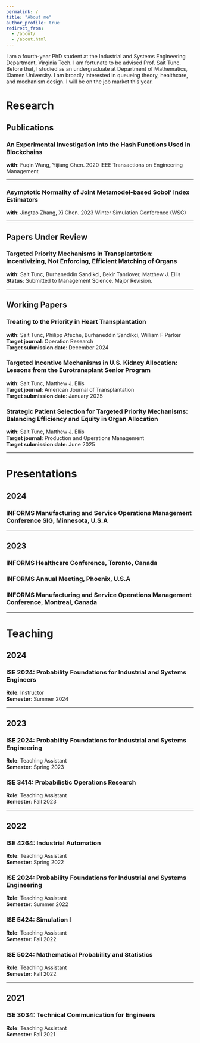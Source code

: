 ```yaml
---
permalink: /
title: "About me"
author_profile: true
redirect_from: 
  - /about/
  - /about.html
---
```


I am a fourth-year PhD student at the Industrial and Systems Engineering Department, Virginia Tech. I am fortunate to be advised Prof. Sait Tunc. Before that, I studied as an undergraduate at Department of Mathematics, Xiamen University. I am broadly interested in queueing theory, healthcare, and mechanism design. I will be on the job market this year. 

# Research

## Publications

### An Experimental Investigation into the Hash Functions Used in Blockchains
**with**: Fuqin Wang, Yijiang Chen. 2020 IEEE Transactions on Engineering Management  

---

### Asymptotic Normality of Joint Metamodel-based Sobol’ Index Estimators
**with**: Jingtao Zhang, Xi Chen. 2023 Winter Simulation Conference (WSC)

---

## Papers Under Review

### Targeted Priority Mechanisms in Transplantation: Incentivizing, Not Enforcing, Efficient Matching of Organs  
**with**: Sait Tunc, Burhaneddin Sandikci, Bekir Tanriover, Matthew J. Ellis  
**Status**: Submitted to Management Science. Major Revision.  

---

## Working Papers  

### Treating to the Priority in Heart Transplantation  
**with**: Sait Tunc, Philipp Afeche, Burhaneddin Sandikci, William F Parker  
**Target journal**: Operation Research  
**Target submission date**: December 2024  

### Targeted Incentive Mechanisms in U.S. Kidney Allocation: Lessons from the Eurotransplant Senior Program  
**with**: Sait Tunc, Matthew J. Ellis  
**Target journal**: American Journal of Transplantation  
**Target submission date**: January 2025  

### Strategic Patient Selection for Targeted Priority Mechanisms: Balancing Efficiency and Equity in Organ Allocation  
**with**: Sait Tunc, Matthew J. Ellis  
**Target journal**: Production and Operations Management  
**Target submission date**: June 2025  
 
---

# Presentations

## 2024

### INFORMS Manufacturing and Service Operations Management Conference SIG, Minnesota, U.S.A

---

## 2023

### INFORMS Healthcare Conference, Toronto, Canada
### INFORMS Annual Meeting, Phoenix, U.S.A
### INFORMS Manufacturing and Service Operations Management Conference, Montreal, Canada

---

# Teaching

## 2024

### ISE 2024: Probability Foundations for Industrial and Systems Engineers
**Role**: Instructor  
**Semester**: Summer 2024    

---

## 2023

### ISE 2024: Probability Foundations for Industrial and Systems Engineering
**Role**: Teaching Assistant  
**Semester**: Spring 2023  

### ISE 3414: Probabilistic Operations Research  
**Role**: Teaching Assistant  
**Semester**: Fall 2023  

---

## 2022

### ISE 4264: Industrial Automation
**Role**: Teaching Assistant  
**Semester**: Spring 2022  

### ISE 2024: Probability Foundations for Industrial and Systems Engineering  
**Role**: Teaching Assistant  
**Semester**: Summer 2022  

### ISE 5424: Simulation I  
**Role**: Teaching Assistant  
**Semester**: Fall 2022

### ISE 5024: Mathematical Probability and Statistics  
**Role**: Teaching Assistant  
**Semester**: Fall 2022

---

## 2021

### ISE 3034: Technical Communication for Engineers  
**Role**: Teaching Assistant   
**Semester**: Fall 2021  

